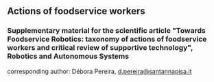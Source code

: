 ## Actions of foodservice workers

### Supplementary material for the scientific article "Towards Foodservice Robotics: taxonomy of actions of foodservice workers and critical review of supportive technology", Robotics and Autonomous Systems 

corresponding author: Débora Pereira, d.pereira@santannapisa.it


